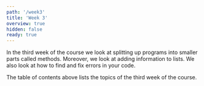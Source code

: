 ```yaml
---
path: '/week3'
title: 'Week 3'
overview: true
hidden: false
ready: true
---
```


In the third week of the course we look at splitting up programs into smaller parts called methods. Moreover, we look at adding information to lists. We also look at how to find and fix errors in your code.

<pages-in-this-section></pages-in-this-section>

The table of contents above lists the topics of the third week of the course.
